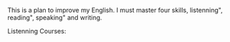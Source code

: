 This is a plan to improve my English. I must master four skills, listenning", reading", speaking" and writing.

Listenning Courses:


